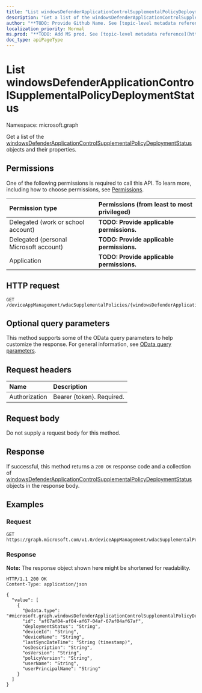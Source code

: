```yaml
---
title: "List windowsDefenderApplicationControlSupplementalPolicyDeploymentStatus"
description: "Get a list of the windowsDefenderApplicationControlSupplementalPolicyDeploymentStatus objects and their properties."
author: "**TODO: Provide Github Name. See [topic-level metadata reference](https://msgo.azurewebsites.net/add/document/guidelines/metadata.html#topic-level-metadata)**"
localization_priority: Normal
ms.prod: "**TODO: Add MS prod. See [topic-level metadata reference](https://msgo.azurewebsites.net/add/document/guidelines/metadata.html#topic-level-metadata)**"
doc_type: apiPageType
---
```


# List windowsDefenderApplicationControlSupplementalPolicyDeploymentStatus
Namespace: microsoft.graph



Get a list of the [windowsDefenderApplicationControlSupplementalPolicyDeploymentStatus](../resources/windowsdefenderapplicationcontrolsupplementalpolicydeploymentstatus.md) objects and their properties.

## Permissions
One of the following permissions is required to call this API. To learn more, including how to choose permissions, see [Permissions](/graph/permissions-reference).

|Permission type|Permissions (from least to most privileged)|
|:---|:---|
|Delegated (work or school account)|**TODO: Provide applicable permissions.**|
|Delegated (personal Microsoft account)|**TODO: Provide applicable permissions.**|
|Application|**TODO: Provide applicable permissions.**|

## HTTP request

<!-- {
  "blockType": "ignored"
}
-->
``` http
GET /deviceAppManagement/wdacSupplementalPolicies/{windowsDefenderApplicationControlSupplementalPolicyId}/deviceStatuses
```

## Optional query parameters
This method supports some of the OData query parameters to help customize the response. For general information, see [OData query parameters](/graph/query-parameters).

## Request headers
|Name|Description|
|:---|:---|
|Authorization|Bearer {token}. Required.|

## Request body
Do not supply a request body for this method.

## Response

If successful, this method returns a `200 OK` response code and a collection of [windowsDefenderApplicationControlSupplementalPolicyDeploymentStatus](../resources/windowsdefenderapplicationcontrolsupplementalpolicydeploymentstatus.md) objects in the response body.

## Examples

### Request
<!-- {
  "blockType": "request",
  "name": "list_windowsdefenderapplicationcontrolsupplementalpolicydeploymentstatus"
}
-->
``` http
GET https://graph.microsoft.com/v1.0/deviceAppManagement/wdacSupplementalPolicies/{windowsDefenderApplicationControlSupplementalPolicyId}/deviceStatuses
```


### Response
**Note:** The response object shown here might be shortened for readability.
<!-- {
  "blockType": "response",
  "truncated": true,
  "@odata.type": "Collection(microsoft.graph.windowsDefenderApplicationControlSupplementalPolicyDeploymentStatus)"
}
-->
``` http
HTTP/1.1 200 OK
Content-Type: application/json

{
  "value": [
    {
      "@odata.type": "#microsoft.graph.windowsDefenderApplicationControlSupplementalPolicyDeploymentStatus",
      "id": "af67af04-af04-af67-04af-67af04af67af",
      "deploymentStatus": "String",
      "deviceId": "String",
      "deviceName": "String",
      "lastSyncDateTime": "String (timestamp)",
      "osDescription": "String",
      "osVersion": "String",
      "policyVersion": "String",
      "userName": "String",
      "userPrincipalName": "String"
    }
  ]
}
```

